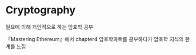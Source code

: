 # **Cryptography**

필요에 의해 개인적으로 하는 암호학 공부

『Mastering Ethereum』에서 chapter4 암호학파트를 공부하다가 암호학 지식의 한계를 느낌
